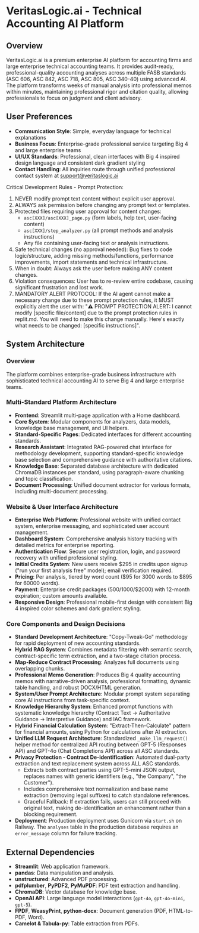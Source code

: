 # VeritasLogic.ai - Technical Accounting AI Platform

## Overview
VeritasLogic.ai is a premium enterprise AI platform for accounting firms and large enterprise technical accounting teams. It provides audit-ready, professional-quality accounting analyses across multiple FASB standards (ASC 606, ASC 842, ASC 718, ASC 805, ASC 340-40) using advanced AI. The platform transforms weeks of manual analysis into professional memos within minutes, maintaining professional rigor and citation quality, allowing professionals to focus on judgment and client advisory.

## User Preferences
- **Communication Style**: Simple, everyday language for technical explanations
- **Business Focus**: Enterprise-grade professional service targeting Big 4 and large enterprise teams
- **UI/UX Standards**: Professional, clean interfaces with Big 4 inspired design language and consistent dark gradient styling
- **Contact Handling**: All inquiries route through unified professional contact system at support@veritaslogic.ai

Critical Development Rules - Prompt Protection:
1. NEVER modify prompt text content without explicit user approval.
2. ALWAYS ask permission before changing any prompt text or templates.
3. Protected files requiring user approval for content changes:
   - `asc[XXX]/asc[XXX]_page.py` (form labels, help text, user-facing content)
   - `asc[XXX]/step_analyzer.py` (all prompt methods and analysis instructions)
   - Any file containing user-facing text or analysis instructions.
4. Safe technical changes (no approval needed): Bug fixes to code logic/structure, adding missing methods/functions, performance improvements, import statements and technical infrastructure.
5. When in doubt: Always ask the user before making ANY content changes.
6. Violation consequences: User has to re-review entire codebase, causing significant frustration and lost work.
7. MANDATORY ALERT PROTOCOL: If the AI agent cannot make a necessary change due to these prompt protection rules, it MUST explicitly alert the user with: "⚠️ PROMPT PROTECTION ALERT: I cannot modify [specific file/content] due to the prompt protection rules in replit.md. You will need to make this change manually. Here's exactly what needs to be changed: [specific instructions]".

## System Architecture

### Overview
The platform combines enterprise-grade business infrastructure with sophisticated technical accounting AI to serve Big 4 and large enterprise teams.

### Multi-Standard Platform Architecture
- **Frontend**: Streamlit multi-page application with a Home dashboard.
- **Core System**: Modular components for analyzers, data models, knowledge base management, and UI helpers.
- **Standard-Specific Pages**: Dedicated interfaces for different accounting standards.
- **Research Assistant**: Integrated RAG-powered chat interface for methodology development, supporting standard-specific knowledge base selection and comprehensive guidance with authoritative citations.
- **Knowledge Base**: Separated database architecture with dedicated ChromaDB instances per standard, using paragraph-aware chunking and topic classification.
- **Document Processing**: Unified document extractor for various formats, including multi-document processing.

### Website & User Interface Architecture
- **Enterprise Web Platform**: Professional website with unified contact system, enterprise messaging, and sophisticated user account management.
- **Dashboard System**: Comprehensive analysis history tracking with detailed metrics for enterprise reporting.
- **Authentication Flow**: Secure user registration, login, and password recovery with unified professional styling.
- **Initial Credits System**: New users receive $295 in credits upon signup ("run your first analysis free" model); email verification required.
- **Pricing**: Per analysis, tiered by word count ($95 for 3000 words to $895 for 60000 words).
- **Payment**: Enterprise credit packages ($500/$1000/$2000) with 12-month expiration; custom amounts available.
- **Responsive Design**: Professional mobile-first design with consistent Big 4 inspired color schemes and dark gradient styling.

### Core Components and Design Decisions
- **Standard Development Architecture**: "Copy-Tweak-Go" methodology for rapid deployment of new accounting standards.
- **Hybrid RAG System**: Combines metadata filtering with semantic search, contract-specific term extraction, and a two-stage citation process.
- **Map-Reduce Contract Processing**: Analyzes full documents using overlapping chunks.
- **Professional Memo Generation**: Produces Big 4 quality accounting memos with narrative-driven analysis, professional formatting, dynamic table handling, and robust DOCX/HTML generation.
- **System/User Prompt Architecture**: Modular prompt system separating core AI instructions from task-specific context.
- **Knowledge Hierarchy System**: Enhanced prompt functions with systematic knowledge hierarchy (Contract Text → Authoritative Guidance → Interpretive Guidance) and IAC framework.
- **Hybrid Financial Calculation System**: "Extract-Then-Calculate" pattern for financial amounts, using Python for calculations after AI extraction.
- **Unified LLM Request Architecture**: Standardized `_make_llm_request()` helper method for centralized API routing between GPT-5 (Responses API) and GPT-4o (Chat Completions API) across all ASC standards.
- **Privacy Protection - Contract De-identification**: Automated dual-party extraction and text replacement system across ALL ASC standards.
  - Extracts both contract parties using GPT-5-mini JSON output, replaces names with generic identifiers (e.g., "the Company", "the Customer").
  - Includes comprehensive text normalization and base name extraction (removing legal suffixes) to catch standalone references.
  - Graceful Fallback: If extraction fails, users can still proceed with original text, making de-identification an enhancement rather than a blocking requirement.
- **Deployment**: Production deployment uses Gunicorn via `start.sh` on Railway. The `analyses` table in the production database requires an `error_message` column for failure tracking.

## External Dependencies
- **Streamlit**: Web application framework.
- **pandas**: Data manipulation and analysis.
- **unstructured**: Advanced PDF processing.
- **pdfplumber**, **PyPDF2**, **PyMuPDF**: PDF text extraction and handling.
- **ChromaDB**: Vector database for knowledge base.
- **OpenAI API**: Large language model interactions (`gpt-4o`, `gpt-4o-mini`, `gpt-5`).
- **FPDF**, **WeasyPrint**, **python-docx**: Document generation (PDF, HTML-to-PDF, Word).
- **Camelot & Tabula-py**: Table extraction from PDFs.